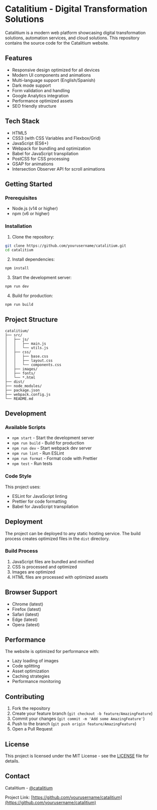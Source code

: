 # Catalitium - Digital Transformation Solutions

Catalitium is a modern web platform showcasing digital transformation solutions, automation services, and cloud solutions. This repository contains the source code for the Catalitium website.

## Features

- Responsive design optimized for all devices
- Modern UI components and animations
- Multi-language support (English/Spanish)
- Dark mode support
- Form validation and handling
- Google Analytics integration
- Performance optimized assets
- SEO friendly structure

## Tech Stack

- HTML5
- CSS3 (with CSS Variables and Flexbox/Grid)
- JavaScript (ES6+)
- Webpack for bundling and optimization
- Babel for JavaScript transpilation
- PostCSS for CSS processing
- GSAP for animations
- Intersection Observer API for scroll animations

## Getting Started

### Prerequisites

- Node.js (v14 or higher)
- npm (v6 or higher)

### Installation

1. Clone the repository:
```bash
git clone https://github.com/yourusername/catalitium.git
cd catalitium
```

2. Install dependencies:
```bash
npm install
```

3. Start the development server:
```bash
npm run dev
```

4. Build for production:
```bash
npm run build
```

## Project Structure

```
catalitium/
├── src/
│   ├── js/
│   │   ├── main.js
│   │   └── utils.js
│   ├── css/
│   │   ├── base.css
│   │   ├── layout.css
│   │   └── components.css
│   ├── images/
│   ├── fonts/
│   └── *.html
├── dist/
├── node_modules/
├── package.json
├── webpack.config.js
└── README.md
```

## Development

### Available Scripts

- `npm start` - Start the development server
- `npm run build` - Build for production
- `npm run dev` - Start webpack dev server
- `npm run lint` - Run ESLint
- `npm run format` - Format code with Prettier
- `npm test` - Run tests

### Code Style

This project uses:
- ESLint for JavaScript linting
- Prettier for code formatting
- Babel for JavaScript transpilation

## Deployment

The project can be deployed to any static hosting service. The build process creates optimized files in the `dist` directory.

### Build Process

1. JavaScript files are bundled and minified
2. CSS is processed and optimized
3. Images are optimized
4. HTML files are processed with optimized assets

## Browser Support

- Chrome (latest)
- Firefox (latest)
- Safari (latest)
- Edge (latest)
- Opera (latest)

## Performance

The website is optimized for performance with:
- Lazy loading of images
- Code splitting
- Asset optimization
- Caching strategies
- Performance monitoring

## Contributing

1. Fork the repository
2. Create your feature branch (`git checkout -b feature/AmazingFeature`)
3. Commit your changes (`git commit -m 'Add some AmazingFeature'`)
4. Push to the branch (`git push origin feature/AmazingFeature`)
5. Open a Pull Request

## License

This project is licensed under the MIT License - see the [LICENSE](LICENSE) file for details.

## Contact

Catalitium - [@catalitium](https://twitter.com/catalitium)

Project Link: [https://github.com/yourusername/catalitium](https://github.com/yourusername/catalitium) 